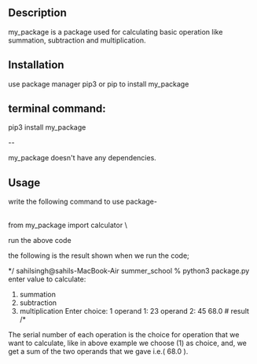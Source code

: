 

## Description
my_package is a package used for calculating basic operation like summation, subtraction and multiplication.



## Installation
use package manager pip3 or pip to install my_package

terminal command:
--

pip3 install my_package

--

my_package doesn't have any dependencies.



## Usage
write the following command to use package-

\
from my_package import calculator
\

run the above code

the following is the result shown when we run the code;

*/
sahilsingh@sahils-MacBook-Air summer_school % python3 package.py
enter value to calculate: 
 1) summation 
 2) subtraction 
 3) multiplication 
Enter choice: 1
operand 1: 23
operand 2: 45
68.0                        # result
/*


The serial number of each operation is the choice for operation that we want to calculate, like in above example we choose (1) as choice, and, we get a sum of the two operands that we gave i.e.( 68.0 ). 